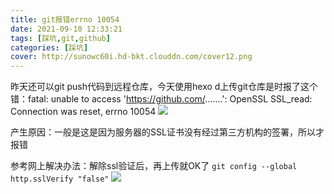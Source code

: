 ```yaml
---
title: git报错errno 10054
date: 2021-09-10 12:33:21
tags: [踩坑,git,github]
categories: [踩坑]
cover: http://sunowc60i.hd-bkt.clouddn.com/cover12.png
---
```

昨天还可以git push代码到远程仓库，今天使用hexo d上传git仓库是时报了这个错：fatal: unable to access 'https://github.com/.......': OpenSSL SSL_read: Connection was reset, errno 10054
![](./1.png)


产生原因：一般是这是因为服务器的SSL证书没有经过第三方机构的签署，所以才报错

参考网上解决办法：解除ssl验证后，再上传就OK了
`git config --global http.sslVerify "false"`
![](./2.png)
